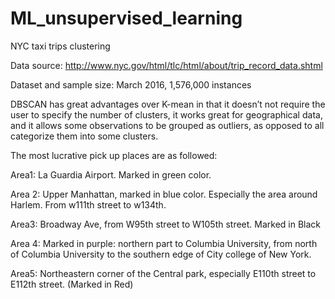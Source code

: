 # ML_unsupervised_learning
NYC taxi trips clustering

Data source: http://www.nyc.gov/html/tlc/html/about/trip_record_data.shtml

Dataset and sample size: March 2016, 1,576,000 instances

DBSCAN has great advantages over K-mean in that it doesn’t not require the user to specify the number of clusters, it works great for geographical data, and it allows some observations to be grouped as outliers, as opposed to all categorize them into some clusters.

The most lucrative pick up places are as followed:  

   Area1: La Guardia Airport. Marked in green color.

   Area 2: Upper Manhattan, marked in blue color. Especially the area around Harlem.  From w111th street to w134th.

   Area3: Broadway Ave, from W95th street to W105th street. Marked in Black

   Area 4: Marked in purple:  northern part to Columbia University, from north of Columbia University to the southern edge of City college of New York. 

   Area5: Northeastern corner of the Central park, especially E110th street to E112th street. (Marked in Red)



